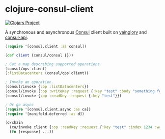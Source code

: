 # clojure-consul-client

[![Clojars Project](https://img.shields.io/clojars/v/com.github.csm/clojure-consul-client.svg)](https://clojars.org/com.github.csm/clojure-consul-client)

A synchronous and asynchronous [Consul](https://consul.io) client
built on [vainglory](https://github.com/csm/vainglory) and
[consul-api](https://github.com/csm/consul-api).

```clojure
(require '[consul.client :as consul])

(def client (consul/consul {}))

; Get a map describing supported operations
(consul/ops client)
(:listDatacenters (consul/ops client))

; Invoke an operation.
(consul/invoke {:op :listDatacenters})
(consul/invoke {:op :writeKey :request {:key "test" :body "something for this key"}})
(consul/invoke {:op :readKey :request {:key "test"}})

; Or go async
(require '[consul.client.async :as ca])
(require '[manifold.deferred :as d])

(d/chain
  (ca/invoke client {:op :readKey :request {:key "test" :index 1234 :wait "15s"}})
  (fn [response] ...))
```